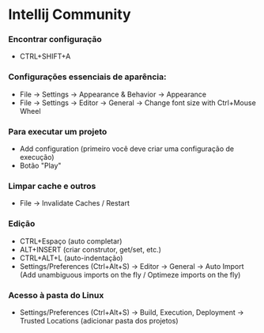 # Intellij Community

### Encontrar configuração

- CTRL+SHIFT+A

### Configurações essenciais de aparência:

- File -> Settings -> Appearance & Behavior -> Appearance
- File -> Settings -> Editor -> General -> Change font size with Ctrl+Mouse Wheel

### Para executar um projeto

- Add configuration (primeiro você deve criar uma configuração de execução)
- Botão "Play"

### Limpar cache e outros

- File -> Invalidate Caches / Restart

### Edição

- CTRL+Espaço (auto completar)
- ALT+INSERT (criar construtor, get/set, etc.)
- CTRL+ALT+L (auto-indentação)
- Settings/Preferences (Ctrl+Alt+S) -> Editor -> General -> Auto Import (Add unambiguous imports on the fly / Optimeze imports on the fly)

### Acesso à pasta do Linux

- Settings/Preferences (Ctrl+Alt+S) -> Build, Execution, Deployment -> Trusted Locations
(adicionar pasta dos projetos)
